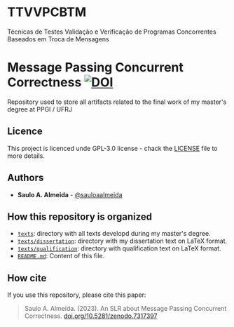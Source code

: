 # TTVVPCBTM
Técnicas de Testes Validação e Verificação de Programas Concorrentes Baseados em Troca de Mensagens

# Message Passing Concurrent Correctness [![DOI](https://zenodo.org/badge/DOI/10.5281/zenodo.7317397.svg)](https://doi.org/10.5281/zenodo.7317397)

Repository used to store all artifacts related to the final work of my master's degree at PPGI / UFRJ

## Licence
This project is licenced unde GPL-3.0 license - chack the [LICENSE](LICENSE) file to more details.

## Authors
- **Saulo A. Almeida** - [@sauloaalmeida](https://github.com/sauloaalmeida)

## How this repository is organized
- [`texts`](texts): directory with all texts developd during my master's degree.
- [`texts/dissertation`](texts/dissertation): directory with my dissertation text on LaTeX format.
- [`texts/qualification`](texts/qualification): directory with qualification text on LaTeX format.
- [`README.md`](README.md): Content of this file.

## How cite
If you use this repository, please cite this paper:

>Saulo A. Almeida. (2023). An SLR about Message Passing Concurrent Correctness. [doi.org/10.5281/zenodo.7317397](https://doi.org/10.5281/zenodo.7317397)

